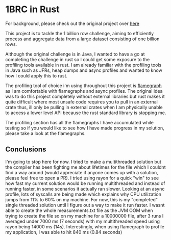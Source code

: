 # 1BRC in Rust

For background, please check out the original project over [here](https://github.com/gunnarmorling/1brc)

This project is to tackle the 1 billion row challenge, aiming to efficiently process and aggregate data from a large dataset consisting of one billion rows.

Although the original challenge is in Java, I wanted to have a go at completing the challenge in rust so I could get some exposure to the profiling tools available in rust. I am already familiar with the profiling tools in Java such as JFRs, heap dumps and async profiles and wanted to know how I could apply this to rust. 

The profiling tool of choice i'm using throughout this project is [flamegraph](https://github.com/flamegraph-rs/flamegraph) as I am comfortable with flamegraphs and async profiles. The original idea was to do this project completely without external libraries but rust makes it quite difficult where most unsafe code requires you to pull in an external crate thus, ill only be pulling in external crates when I am physically unable to access a lower level API because the rust standard library is stopping me.

The profiling section has all the flamegraphs I have accumulated while testing so if you would like to see how I have made progress in my solution, please take a look at the flamegraphs.

## Conclusions
I'm going to stop here for now. I tried to make a multithreaded solution but the compiler has been fighting me about lifetimes for the file which I couldnt find a way around (would appreciate if anyone comes up with a solution, please feel free to open a PR). I tried using rayon for a quick "win" to see how fast my current solution would be running multithreaded and instead of running faster, in some scenarios it actually ran slower. Looking at an async profile, lots of syscalls are being made which explains why CPU utilization jumps from 11% to 60% on my machine. For now, this is my "completed" single threaded solution until I figure out a way to make it run faster. I wasnt able to create the whole measurements.txt file as the JVM OOM when trying to create the file so on my machine for a 10000000 file, after 3 runs I averaged under 7000 ms (7 seconds) with my multithreaded speed using rayon being 14000 ms (14s). Interestingly, when using flamegraph to profile my application, I was able to hit 840 ms (0.84 seconds)
